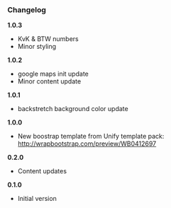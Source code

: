 ### Changelog

**1.0.3**

* KvK & BTW numbers
* Minor styling

**1.0.2**

* google maps init update
* Minor content update

**1.0.1**

* backstretch background color update

**1.0.0**

* New boostrap template from Unify template pack:
http://wrapbootstrap.com/preview/WB0412697

**0.2.0**

* Content updates

**0.1.0**

* Initial version
